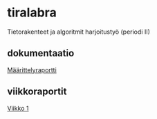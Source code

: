 # tiralabra

Tietorakenteet ja algoritmit harjoitustyö (periodi II)

## dokumentaatio

[Määrittelyraportti](https://github.com/tommijuslin/tiralabra/blob/main/dokumentaatio/maarittelydokumentti.md)

## viikkoraportit

[Viikko 1](https://github.com/tommijuslin/tiralabra/blob/main/dokumentaatio/viikko1.md)
